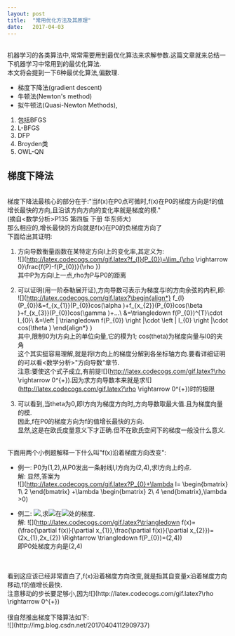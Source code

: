 ```yaml
---
layout: post
title:  "常用优化方法及其原理"
date:   2017-04-03
---
```

<br>机器学习的各类算法中,常常需要用到最优化算法来求解参数.这篇文章就来总结一下机器学习中常用到的最优化算法.
<br>本文将会提到一下6种最优化算法,偏数理.
* 梯度下降法(gradient descent)
* 牛顿法(Newton's method)
* 拟牛顿法(Quasi-Newton Methods),
1. 包括BFGS
2. L-BFGS
3. DFP
4. Broyden类
5. OWL-QN

## 梯度下降法
<br>梯度下降法最核心的部分在于:"当f(x)在P0点可微时,f(x)在P0的梯度方向是f的值增长最快的方向,且沿该方向方向的变化率就是梯度的模."
<br>(摘自<数学分析>P135 第四版 下册 华东师大)
<br>那么相应的,增长最快的方向就是f(x)在P0的负梯度方向了
<br>下面给出其证明:
1. 方向导数衡量函数在某特定方向l上的变化率,其定义为:
<br>![](http://latex.codecogs.com/gif.latex?f_{l}(P_{0})=\lim_{\rho \rightarrow 0}\frac{f(P)-f(P_{0})}{\rho })
<br>其中P为方向l上一点,rho为P与P0的距离

2. 可以证明(用一阶泰勒展开证),方向导数可表示为梯度与l的方向余弦的内积,即:
<br>![](http://latex.codecogs.com/gif.latex?\begin{align*}
f_{l}(P_{0})&=f_{x_{1}}(P_{0})cos(\alpha )+f_{x_{2}}(P_{0})cos(\beta )+f_{x_{3}}(P_{0})cos(\gamma  )+...\\
&=\triangledown f(P_{0})^{T}\cdot l_{0}\\
&=\left \| \triangledown f(P_{0}) \right \|\cdot \left \| l_{0} \right \|\cdot cos(\theta )
\end{align*}
)
<br>其中,限制l0为l方向上的单位向量,它的模为1; cos(theta)为梯度向量与l0的夹角
<br>这个其实挺容易理解,就是将l方向上的梯度分解到各坐标轴方向.要看详细证明的可以看<数学分析>"方向导数"章节.
<br>注意:要使这个式子成立,有前提![](http://latex.codecogs.com/gif.latex?\rho \rightarrow 0^{+}).因为求方向导数本来就是求![](http://latex.codecogs.com/gif.latex?\rho \rightarrow 0^{+})时的极限


3. 可以看到,当theta为0,即l方向为梯度方向时,方向导数取最大值.且为梯度向量的模.
<br>因此,f在P0的梯度方向为f的值增长最快的方向.
<br>显然,这是在欧氏度量意义下才正确.但不在欧氏空间下的梯度一般没什么意义.

<br>下面用两个小例题解释一下什么叫"f(x)沿着梯度方向改变":
* 例一: P0为(1,2),从P0发出一条射线l,l方向为(2,4),求l方向上的点.
<br>解: 显然,答案为
<br>![](http://latex.codecogs.com/gif.latex?P_{0}+\lambda l=
\begin{bmatrix}
1\\ 
2
\end{bmatrix}
+\lambda \begin{bmatrix}
2\\ 
4
\end{bmatrix},\lambda >0)

* 例二: ![](http://latex.codecogs.com/gif.latex?f(\overrightarrow{x})=x_{1}^{2}+x_{2}^{2}),求![](http://latex.codecogs.com/gif.latex?f(\overrightarrow{x}))在![](http://latex.codecogs.com/gif.latex?P_{0}(1,2))处的梯度.
<br>解: ![](http://latex.codecogs.com/gif.latex?\triangledown f(x)=(\frac{\partial f(x)}{\partial x_{1}},\frac{\partial f(x)}{\partial x_{2}})=(2x_{1},2x_{2}) \Rightarrow \triangledown f(P_{0})=(2,4))
<br>即P0处梯度方向是(2,4)
<br>
<br>看到这应该已经非常直白了,f(x)沿着梯度方向改变,就是指其自变量x沿着梯度方向移动,f的值增长最快.
<br>注意移动的步长要足够小,因为![](http://latex.codecogs.com/gif.latex?\rho \rightarrow 0^{+})
<br>
<br>很自然推出梯度下降算法如下:
<br>![](http://img.blog.csdn.net/20170404112909737)
<br>

